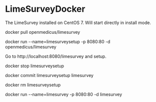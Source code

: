 # LimeSurveyDocker

The LimeSurvey installed on CentOS 7. Will start directly in install mode.

docker pull openmedicus/limesurvey

docker run --name=limesurveysetup -p 8080:80 -d openmedicus/limesurvey

Go to http://localhost:8080/limesurvey and setup.

docker stop limesurveysetup

docker commit limesurveysetup limesurvey

docker rm limesurveysetup

docker run --name=limesurvey -p 8080:80 -d limesurvey

